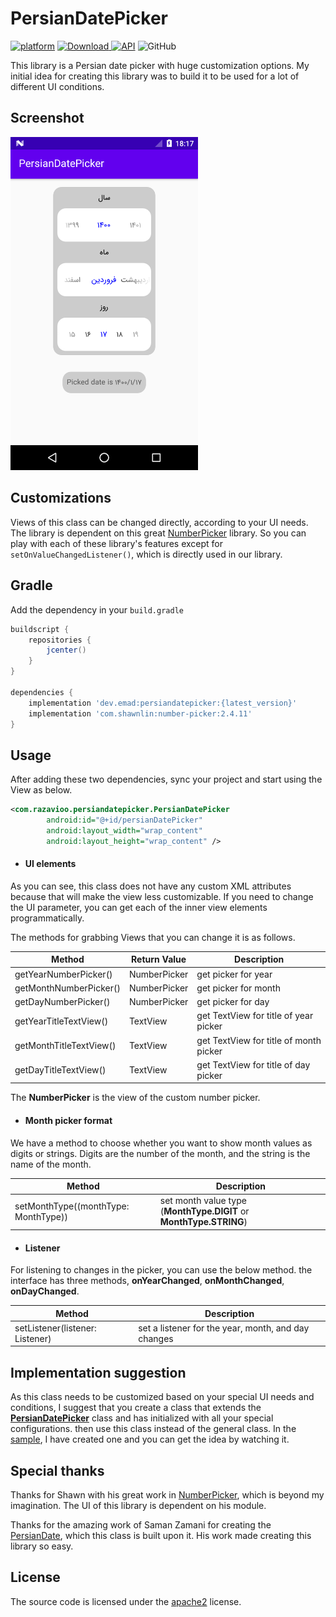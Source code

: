 # PersianDatePicker

[![platform](https://img.shields.io/badge/platform-Android-green.svg)](https://www.android.com)
[ ![Download](https://api.bintray.com/packages/emadrazavi/PersianDatePicker/dev.emad.persiandatepicker/images/download.svg?version=1.0.11) ](https://bintray.com/emadrazavi/PersianDatePicker/dev.emad.persiandatepicker/1.0.8/link)
[![API](https://img.shields.io/badge/API-17%2B-blue.svg?color=important)](https://android-arsenal.com/api?level=17) 
![GitHub](https://img.shields.io/github/license/razavioo/PersianDatePicker?color=red)

This library is a Persian date picker with huge customization options.
My initial idea for creating this library was to build it to be used for a lot of different UI conditions.

## Screenshot
<img src="https://github.com/razavioo/PersianDatePicker/blob/master/screenshot/screenshot.png" width=300>

## Customizations

Views of this class can be changed directly, according to your UI needs. The library is dependent on this great [NumberPicker](https://github.com/ShawnLin013/NumberPicker) library.
So you can play with each of these library's features except for `setOnValueChangedListener()`, which is directly used in our library.

## Gradle

Add the dependency in your `build.gradle`

```gradle
buildscript {
    repositories {
        jcenter()
    }
}

dependencies {
    implementation 'dev.emad:persiandatepicker:{latest_version}'
    implementation 'com.shawnlin:number-picker:2.4.11'
}
```

## Usage
After adding these two dependencies, sync your project and start using the View as below.

```Xml
<com.razavioo.persiandatepicker.PersianDatePicker
        android:id="@+id/persianDatePicker"
        android:layout_width="wrap_content"
        android:layout_height="wrap_content" />
```
* #### UI elements
As you can see, this class does not have any custom XML attributes because that will make the view less customizable.
If you need to change the UI parameter, you can get each of the inner view elements programmatically.

The methods for grabbing Views that you can change it is as follows.

| Method                  | Return Value | Description
| ----------------------- | ------------ | --------------------------------------|
| getYearNumberPicker()   | NumberPicker | get picker for year
| getMonthNumberPicker()  | NumberPicker | get picker for month
| getDayNumberPicker()    | NumberPicker | get picker for day
| getYearTitleTextView()  | TextView     | get TextView for title of year picker
| getMonthTitleTextView() | TextView     | get TextView for title of month picker
| getDayTitleTextView()   | TextView     | get TextView for title of day picker

The **NumberPicker** is the view of the custom number picker.
 
* #### Month picker format
We have a method to choose whether you want to show month values as digits or strings.
Digits are the number of the month, and the string is the name of the month.
 
| Method                               | Description
| ------------------------------------- | --------|
| setMonthType((monthType: MonthType))  | set month value type (**MonthType.DIGIT** or **MonthType.STRING**)

* #### Listener
For listening to changes in the picker, you can use the below method.
the interface has three methods, **onYearChanged**, **onMonthChanged**, **onDayChanged**.

| Method                               | Description
| ------------------------------------- | --------|
| setListener(listener: Listener)  | set a listener for the year, month, and day changes

## Implementation suggestion
As this class needs to be customized based on your special UI needs and conditions, 
I suggest that you create a class that extends the [**PersianDatePicker**](https://github.com/razavioo/PersianDatePicker/blob/master/PersianDatePicker/src/main/java/com/razavioo/persiandatepicker/PersianDatePicker.kt) class and has initialized with all your special configurations. then use this class instead of the general class.
In the [sample](https://github.com/razavioo/PersianDatePicker/blob/master/app/src/main/java/com/razavioo/sample/MyPersianDatePicker.kt), I have created one and you can get the idea by watching it.

## Special thanks

Thanks for Shawn with his great work in [NumberPicker](https://github.com/ShawnLin013/NumberPicker), which is beyond my imagination.
The UI of this library is dependent on his module.

Thanks for the amazing work of Saman Zamani for creating the [PersianDate](https://github.com/samanzamani/PersianDate), which this class is built upon it.
His work made creating this library so easy.

## License
The source code is licensed under the [apache2](LICENSE) license.
